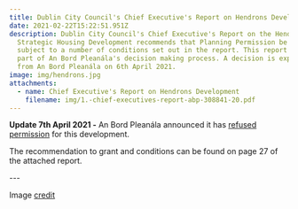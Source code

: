 ```yaml
---
title: Dublin City Council's Chief Executive's Report on Hendrons Development
date: 2021-02-22T15:22:51.951Z
description: Dublin City Council's Chief Executive's Report on the Hendrons
  Strategic Housing Development recommends that Planning Permission be granted
  subject to a number of conditions set out in the report. This report will form
  part of An Bord Pleanála's decision making process. A decision is expected
  from An Bord Pleanála on 6th April 2021.
image: img/hendrons.jpg
attachments:
  - name: Chief Executive's Report on Hendrons Development
    filename: img/1.-chief-executives-report-abp-308841-20.pdf
---
```

**Update 7th April 2021 -** An Bord Pleanála announced it has [refused permission](https://neasahourigan.com/docs/ABP-Hendrons-Refusal.pdf) for this development.



The recommendation to grant and conditions can be found on page 27 of the attached report.

\---

Image [credit](https://geograph.org.uk/p/1896745)
